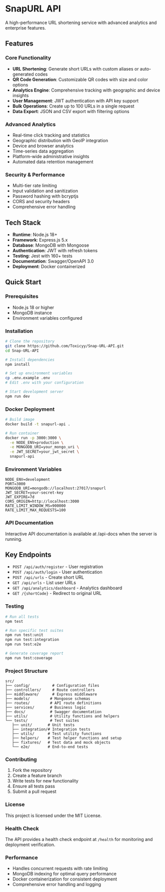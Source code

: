 # SnapURL API

A high-performance URL shortening service with advanced analytics and enterprise features.

## Features

### Core Functionality
- **URL Shortening**: Generate short URLs with custom aliases or auto-generated codes
- **QR Code Generation**: Customizable QR codes with size and color options
- **Analytics Engine**: Comprehensive tracking with geographic and device insights
- **User Management**: JWT authentication with API key support
- **Bulk Operations**: Create up to 100 URLs in a single request
- **Data Export**: JSON and CSV export with filtering options

### Advanced Analytics
- Real-time click tracking and statistics
- Geographic distribution with GeoIP integration
- Device and browser analytics
- Time-series data aggregation
- Platform-wide administrative insights
- Automated data retention management

### Security & Performance
- Multi-tier rate limiting
- Input validation and sanitization
- Password hashing with bcryptjs
- CORS and security headers
- Comprehensive error handling

## Tech Stack

- **Runtime**: Node.js 18+
- **Framework**: Express.js 5.x
- **Database**: MongoDB with Mongoose
- **Authentication**: JWT with refresh tokens
- **Testing**: Jest with 160+ tests
- **Documentation**: Swagger/OpenAPI 3.0
- **Deployment**: Docker containerized

## Quick Start

### Prerequisites
- Node.js 18 or higher
- MongoDB instance
- Environment variables configured

### Installation

```bash
# Clone the repository
git clone https://github.com/Toxicyy/Snap-URL-API.git
cd Snap-URL-API

# Install dependencies
npm install

# Set up environment variables
cp .env.example .env
# Edit .env with your configuration

# Start development server
npm run dev
```

### Docker Deployment

```bash
# Build image
docker build -t snapurl-api .

# Run container
docker run -p 3000:3000 \
  -e NODE_ENV=production \
  -e MONGODB_URI=your_mongo_uri \
  -e JWT_SECRET=your_jwt_secret \
  snapurl-api
```

### Environment Variables

```env
NODE_ENV=development
PORT=3000
MONGODB_URI=mongodb://localhost:27017/snapurl
JWT_SECRET=your-secret-key
JWT_EXPIRE=7d
CORS_ORIGIN=http://localhost:3000
RATE_LIMIT_WINDOW_MS=900000
RATE_LIMIT_MAX_REQUESTS=100
```

### API Documentation
Interactive API documentation is available at /api-docs when the server is running.

## Key Endpoints

- `POST /api/auth/register` - User registration  
- `POST /api/auth/login` - User authentication
- `POST /api/urls` - Create short URL
- `GET /api/urls` - List user URLs
- `GET /api/analytics/dashboard` - Analytics dashboard
- `GET /{shortCode}` - Redirect to original URL

### Testing

```bash
# Run all tests
npm test

# Run specific test suites
npm run test:unit
npm run test:integration
npm run test:e2e

# Generate coverage report
npm run test:coverage
```
### Project Structure

```
src/
├── config/          # Configuration files
├── controllers/     # Route controllers
├── middleware/      # Express middleware
├── models/         # Mongoose schemas
├── routes/         # API route definitions
├── services/       # Business logic
├── docs/           # Swagger documentation
├── utils/          # Utility functions and helpers
└── tests/          # Test suites
   ├── unit/       # Unit tests
   ├── integration/# Integration tests
   ├── utils/      # Test utility functions
   ├── helpers/    # Test helper functions and setup
   ├── fixtures/   # Test data and mock objects
   └── e2e/        # End-to-end tests
```

### Contributing

1. Fork the repository
2. Create a feature branch
3. Write tests for new functionality
4. Ensure all tests pass
5. Submit a pull request

### License

This project is licensed under the MIT License.

### Health Check

The API provides a health check endpoint at `/health` for monitoring and deployment verification.

### Performance

- Handles concurrent requests with rate limiting
- MongoDB indexing for optimal query performance
- Docker containerization for consistent deployment
- Comprehensive error handling and logging
